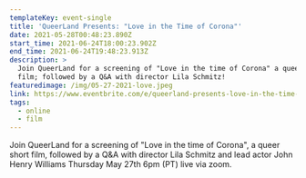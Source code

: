 ```yaml
---
templateKey: event-single
title: 'QueerLand Presents: "Love in the Time of Corona"'
date: 2021-05-28T00:48:23.890Z
start_time: 2021-06-24T18:00:23.902Z
end_time: 2021-06-24T19:48:23.913Z
description: >
  Join QueerLand for a screening of "Love in the time of Corona" a queer short
  film; followed by a Q&A with director Lila Schmitz!
featuredimage: /img/05-27-2021-love.jpeg
link: https://www.eventbrite.com/e/queerland-presents-love-in-the-time-of-corona-tickets-156135703091
tags:
  - online
  - film
---
```

Join QueerLand for a screening of "Love in the time of Corona", a queer short film, followed by a Q&A with director Lila Schmitz and lead actor John Henry Williams Thursday May 27th 6pm (PT) live via zoom.